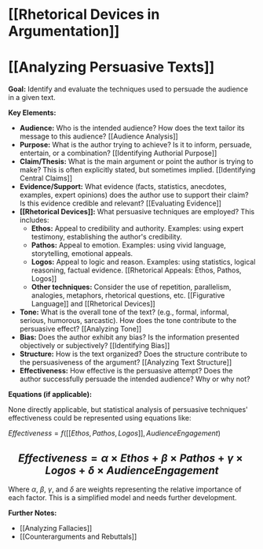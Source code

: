 # [[Rhetorical Devices in Argumentation]]
# [[Analyzing Persuasive Texts]]

**Goal:** Identify and evaluate the techniques used to persuade the audience in a given text.

**Key Elements:**

* **Audience:**  Who is the intended audience? How does the text tailor its message to this audience?  [[Audience Analysis]]
* **Purpose:** What is the author trying to achieve?  Is it to inform, persuade, entertain, or a combination? [[Identifying Authorial Purpose]]
* **Claim/Thesis:** What is the main argument or point the author is trying to make?  This is often explicitly stated, but sometimes implied. [[Identifying Central Claims]]
* **Evidence/Support:** What evidence (facts, statistics, anecdotes, examples, expert opinions) does the author use to support their claim? Is this evidence credible and relevant? [[Evaluating Evidence]]
* **[[Rhetorical Devices]]:** What persuasive techniques are employed? This includes:
    * **Ethos:** Appeal to credibility and authority.  Examples: using expert testimony, establishing the author's credibility.
    * **Pathos:** Appeal to emotion. Examples: using vivid language, storytelling, emotional appeals.
    * **Logos:** Appeal to logic and reason. Examples: using statistics, logical reasoning, factual evidence.  [[Rhetorical Appeals: Ethos, Pathos, Logos]]
    * **Other techniques:**  Consider the use of repetition, parallelism, analogies, metaphors, rhetorical questions, etc. [[Figurative Language]] and [[Rhetorical Devices]]
* **Tone:** What is the overall tone of the text? (e.g., formal, informal, serious, humorous, sarcastic). How does the tone contribute to the persuasive effect? [[Analyzing Tone]]
* **Bias:** Does the author exhibit any bias?  Is the information presented objectively or subjectively?  [[Identifying Bias]]
* **Structure:** How is the text organized? Does the structure contribute to the persuasiveness of the argument? [[Analyzing Text Structure]]
* **Effectiveness:** How effective is the persuasive attempt?  Does the author successfully persuade the intended audience? Why or why not?


**Equations (if applicable):**

None directly applicable, but statistical analysis of persuasive techniques' effectiveness could be represented using equations like:

$Effectiveness = f([[Ethos, Pathos, Logos]], AudienceEngagement)$


## $$Effectiveness = \alpha \times Ethos + \beta \times Pathos + \gamma \times Logos + \delta \times AudienceEngagement$$

Where $\alpha$, $\beta$, $\gamma$, and $\delta$ are weights representing the relative importance of each factor.  This is a simplified model and needs further development.


**Further Notes:**

* [[Analyzing Fallacies]]
* [[Counterarguments and Rebuttals]]


